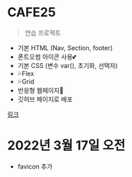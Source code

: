 # CAFE25
>연습 프로젝트

+ 기본 HTML (Nav, Section, footer)
+ 폰트오썸 아이콘 사용💕 
+ 기본 CSS (변수 var(), 초기화, 선택자)
+ 💦Flex
+ 💦Grid
+ 반응형 웹페이지🚀
+ 깃허브 페이지로 배포

[링크](https://robert0623.github.io/CAFE25/)

# 2022년 3월 17일 오전
+ favicon 추가